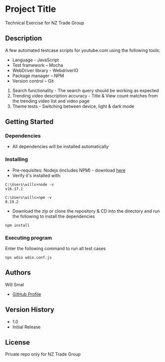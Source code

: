 # Project Title

Technical Exercise for NZ Trade Group

## Description

A few automated testcase scripts for youtube.com using the following tools:

* Language - JavaScript
* Test framework – Mocha
* WebDriver library - WebdriverIO
* Package manager – NPM
* Version control – Git

1) Search functionality - The search query should be working as expected
2) Trending video description accuracy - Title & View count matches from the trending video list and video page
3) Theme tests - Switching between device, light & dark mode

## Getting Started

### Dependencies

* All dependencies will be installed automatically

### Installing

* Pre-requisites: Nodejs (includes NPM) - download [here](https://nodejs.org/en/download/)
* Verify it's installed with:
```
C:\Users\wills>node -v
v16.17.1

C:\Users\wills>npm -v
8.19.2
```
* Download the zip or clone the repository & CD into the directory and run the following to install the dependencies

```
npm install
```
### Executing program

Enter the following command to run all test cases

```
npx wdio wdio.conf.js
```

## Authors

Will Smal 
- [GitHub Profile](https://github.com/Spykerwolf)

## Version History

* 1.0
* Initial Release

## License

Private repo only for NZ Trade Group
